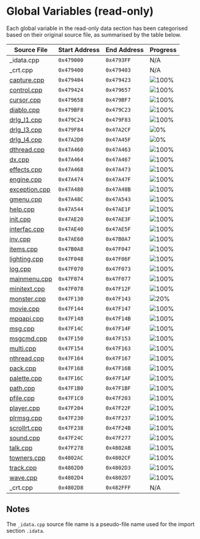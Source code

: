 # Global Variables (read-only)

Each global variable in the read-only data section has been categorised based on their original source file, as summarised by the table below.

| Source File                      | Start Address | End Address | Progress                                                    |
|----------------------------------|---------------|-------------|-------------------------------------------------------------|
| _idata.cpp                       | `0x479000`    | `0x4793FF`  | N/A                                                         |
| _crt.cpp                         | `0x479400`    | `0x479403`  | N/A                                                         |
| [capture.cpp](capture.cpp)       | `0x479404`    | `0x479423`  | ![100%](http://progressed.io/bar/100 "(32/32 bytes)")       |
| [control.cpp](control.cpp)       | `0x479424`    | `0x479657`  | ![100%](http://progressed.io/bar/100 "(564/564 bytes)")     |
| [cursor.cpp](cursor.cpp)         | `0x479658`    | `0x479BF7`  | ![100%](http://progressed.io/bar/100 "(1440/1440 bytes)")   |
| [diablo.cpp](diablo.cpp)         | `0x479BF8`    | `0x479C23`  | ![100%](http://progressed.io/bar/100 "(44/44 bytes)")       |
| [drlg_l1.cpp](drlg_l1.cpp)       | `0x479C24`    | `0x479F83`  | ![100%](http://progressed.io/bar/100 "(864/864 bytes)")     |
| [drlg_l3.cpp](drlg_l3.cpp)       | `0x479F84`    | `0x47A2CF`  | ![0%](http://progressed.io/bar/0 "(0/844 bytes)")           |
| [drlg_l4.cpp](drlg_l4.cpp)       | `0x47A2D0`    | `0x47A45F`  | ![0%](http://progressed.io/bar/0 "(0/400 bytes)")           |
| [dthread.cpp](dthread.cpp)       | `0x47A460`    | `0x47A463`  | ![100%](http://progressed.io/bar/100 "(4/4 bytes)")         |
| [dx.cpp](dx.cpp)                 | `0x47A464`    | `0x47A467`  | ![100%](http://progressed.io/bar/100 "(4/4 bytes)")         |
| [effects.cpp](effects.cpp)       | `0x47A468`    | `0x47A473`  | ![100%](http://progressed.io/bar/100 "(12/12 bytes)")       |
| [engine.cpp](engine.cpp)         | `0x47A474`    | `0x47A47F`  | ![100%](http://progressed.io/bar/100 "(12/12 bytes)")       |
| [exception.cpp](exception.cpp)   | `0x47A480`    | `0x47A48B`  | ![100%](http://progressed.io/bar/100 "(12/12 bytes)")       |
| [gmenu.cpp](gmenu.cpp)           | `0x47A48C`    | `0x47A543`  | ![100%](http://progressed.io/bar/100 "(184/184 bytes)")     |
| [help.cpp](help.cpp)             | `0x47A544`    | `0x47AE1F`  | ![100%](http://progressed.io/bar/100 "(2268/2268 bytes)")   |
| [init.cpp](init.cpp)             | `0x47AE20`    | `0x47AE3F`  | ![100%](http://progressed.io/bar/100 "(32/32 bytes)")       |
| [interfac.cpp](interfac.cpp)     | `0x47AE40`    | `0x47AE5F`  | ![100%](http://progressed.io/bar/100 "(32/32 bytes)")       |
| [inv.cpp](inv.cpp)               | `0x47AE60`    | `0x47B0A7`  | ![100%](http://progressed.io/bar/100 "(584/584 bytes)")     |
| [items.cpp](items.cpp)           | `0x47B0A8`    | `0x47F047`  | ![100%](http://progressed.io/bar/100 "(16288/16288 bytes)") |
| [lighting.cpp](lighting.cpp)     | `0x47F048`    | `0x47F06F`  | ![100%](http://progressed.io/bar/100 "(40/40 bytes)")       |
| [log.cpp](log.cpp)               | `0x47F070`    | `0x47F073`  | ![100%](http://progressed.io/bar/100 "(4/4 bytes)")         |
| [mainmenu.cpp](mainmenu.cpp)     | `0x47F074`    | `0x47F077`  | ![100%](http://progressed.io/bar/100 "(4/4 bytes)")         |
| [minitext.cpp](minitext.cpp)     | `0x47F078`    | `0x47F12F`  | ![100%](http://progressed.io/bar/100 "(184/184 bytes)")     |
| [monster.cpp](monster.cpp)       | `0x47F130`    | `0x47F143`  | ![20%](http://progressed.io/bar/20 "(4/20 bytes)")          |
| [movie.cpp](movie.cpp)           | `0x47F144`    | `0x47F147`  | ![100%](http://progressed.io/bar/100 "(4/4 bytes)")         |
| [mpqapi.cpp](mpqapi.cpp)         | `0x47F148`    | `0x47F14B`  | ![100%](http://progressed.io/bar/100 "(4/4 bytes)")         |
| [msg.cpp](msg.cpp)               | `0x47F14C`    | `0x47F14F`  | ![100%](http://progressed.io/bar/100 "(4/4 bytes)")         |
| [msgcmd.cpp](msgcmd.cpp)         | `0x47F150`    | `0x47F153`  | ![100%](http://progressed.io/bar/100 "(4/4 bytes)")         |
| [multi.cpp](multi.cpp)           | `0x47F154`    | `0x47F163`  | ![100%](http://progressed.io/bar/100 "(16/16 bytes)")       |
| [nthread.cpp](nthread.cpp)       | `0x47F164`    | `0x47F167`  | ![100%](http://progressed.io/bar/100 "(4/4 bytes)")         |
| [pack.cpp](pack.cpp)             | `0x47F168`    | `0x47F16B`  | ![100%](http://progressed.io/bar/100 "(4/4 bytes)")         |
| [palette.cpp](palette.cpp)       | `0x47F16C`    | `0x47F1AF`  | ![100%](http://progressed.io/bar/100 "(68/68 bytes)")       |
| [path.cpp](path.cpp)             | `0x47F1B0`    | `0x47F1BF`  | ![100%](http://progressed.io/bar/100 "(16/16 bytes)")       |
| [pfile.cpp](pfile.cpp)           | `0x47F1C0`    | `0x47F203`  | ![100%](http://progressed.io/bar/100 "(68/68 bytes)")       |
| [player.cpp](player.cpp)         | `0x47F204`    | `0x47F22F`  | ![100%](http://progressed.io/bar/100 "(44/44 bytes)")       |
| [plrmsg.cpp](plrmsg.cpp)         | `0x47F230`    | `0x47F237`  | ![100%](http://progressed.io/bar/100 "(8/8 bytes)")         |
| [scrollrt.cpp](scrollrt.cpp)     | `0x47F238`    | `0x47F24B`  | ![100%](http://progressed.io/bar/100 "(20/20 bytes)")       |
| [sound.cpp](sound.cpp)           | `0x47F24C`    | `0x47F277`  | ![100%](http://progressed.io/bar/100 "(44/44 bytes)")       |
| [talk.cpp](talk.cpp)             | `0x47F278`    | `0x4802AB`  | ![100%](http://progressed.io/bar/100 "(4148/4148 bytes)")   |
| [towners.cpp](towners.cpp)       | `0x4802AC`    | `0x4802CF`  | ![100%](http://progressed.io/bar/100 "(36/36 bytes)")       |
| [track.cpp](track.cpp)           | `0x4802D0`    | `0x4802D3`  | ![100%](http://progressed.io/bar/100 "(4/4 bytes)")         |
| [wave.cpp](wave.cpp)             | `0x4802D4`    | `0x4802D7`  | ![100%](http://progressed.io/bar/100 "(4/4 bytes)")         |
| _crt.cpp                         | `0x4802D8`    | `0x482FFF`  | N/A                                                         |

## Notes

The `_idata.cpp` source file name is a pseudo-file name used for the import section `.idata`.
